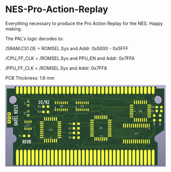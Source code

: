 # NES-Pro-Action-Replay
Everything necessary to produce the Pro Action Replay for the NES. Happy making.

The PAL's logic decodes to:

/SRAM.CS1.OE = ROMSEL.Sys and Addr: 0x5000 - 0x5FFF

/CPU_FF_CLK = /ROMSEL.Sys and PPU_EN and Addr: 0x7FFA

/PPU_FF_CLK = /ROMSEL.Sys and Addr: 0x7FF8

PCB Thickness: 1.6 mm

![image](https://github.com/RWeick/NES-Pro-Action-Replay/blob/main/NES3.png)

